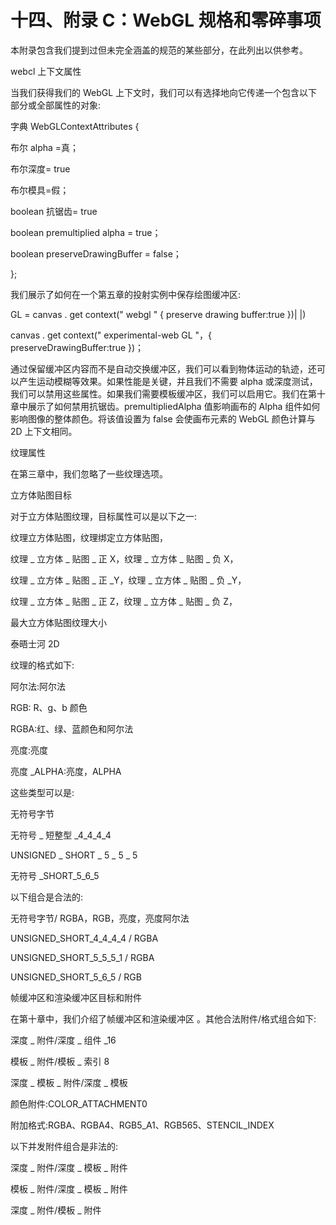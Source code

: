 # 十四、附录 C：WebGL 规格和零碎事项

本附录包含我们提到过但未完全涵盖的规范的某些部分，在此列出以供参考。

webcl 上下文属性

当我们获得我们的 WebGL 上下文时，我们可以有选择地向它传递一个包含以下部分或全部属性的对象:

字典 WebGLContextAttributes {

布尔 alpha =真；

布尔深度= true

布尔模具=假；

boolean 抗锯齿= true

boolean premultiplied alpha = true；

boolean preserveDrawingBuffer = false；

};

我们展示了如何在一个第五章的投射实例中保存绘图缓冲区:

GL = canvas . get context(" webgl " { preserve drawing buffer:true })| |)

canvas . get context(" experimental-web GL "，{ preserveDrawingBuffer:true })；

通过保留缓冲区内容而不是自动交换缓冲区，我们可以看到物体运动的轨迹，还可以产生运动模糊等效果。如果性能是关键，并且我们不需要 alpha 或深度测试，我们可以禁用这些属性。如果我们需要模板缓冲区，我们可以启用它。我们在第十章中展示了如何禁用抗锯齿。premultipliedAlpha 值影响画布的 Alpha 组件如何影响图像的整体颜色。将该值设置为 false 会使画布元素的 WebGL 颜色计算与 2D 上下文相同。

纹理属性

在第三章中，我们忽略了一些纹理选项。

立方体贴图目标

对于立方体贴图纹理，目标属性可以是以下之一:

纹理立方体贴图，纹理绑定立方体贴图，

纹理 _ 立方体 _ 贴图 _ 正 X，纹理 _ 立方体 _ 贴图 _ 负 X，

纹理 _ 立方体 _ 贴图 _ 正 _Y，纹理 _ 立方体 _ 贴图 _ 负 _Y，

纹理 _ 立方体 _ 贴图 _ 正 Z，纹理 _ 立方体 _ 贴图 _ 负 Z，

最大立方体贴图纹理大小

泰晤士河 2D

纹理的格式如下:

阿尔法:阿尔法

RGB: R、g、b 颜色

RGBA:红、绿、蓝颜色和阿尔法

亮度:亮度

亮度 _ALPHA:亮度，ALPHA

这些类型可以是:

无符号字节

无符号 _ 短整型 _4_4_4_4

UNSIGNED _ SHORT _ 5 _ 5 _ 5

无符号 _SHORT_5_6_5

以下组合是合法的:

无符号字节/ RGBA，RGB，亮度，亮度阿尔法

UNSIGNED_SHORT_4_4_4_4 / RGBA

UNSIGNED_SHORT_5_5_5_1 / RGBA

UNSIGNED_SHORT_5_6_5 / RGB

帧缓冲区和渲染缓冲区目标和附件

在第十章中，我们介绍了帧缓冲区和渲染缓冲区 。其他合法附件/格式组合如下:

深度 _ 附件/深度 _ 组件 _16

模板 _ 附件/模板 _ 索引 8

深度 _ 模板 _ 附件/深度 _ 模板

颜色附件:COLOR_ATTACHMENT0

附加格式:RGBA、RGBA4、RGB5_A1、RGB565、STENCIL_INDEX

以下并发附件组合是非法的:

深度 _ 附件/深度 _ 模板 _ 附件

模板 _ 附件/深度 _ 模板 _ 附件

深度 _ 附件/模板 _ 附件